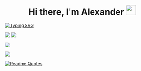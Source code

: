 <h1 align="center">Hi there, I'm Alexander</a> 
<img src="https://github.com/blackcater/blackcater/raw/main/images/Hi.gif" height="32"/></h1>

<a href="https://git.io/typing-svg"><img src="https://readme-typing-svg.herokuapp.com?font=Fira+Code&size=30&duration=4000&pause=1000&color=3DC1F7&center=true&multiline=true&width=1000&height=100&lines=computer+science+student;+android+developer" alt="Typing SVG" /></a>

![](https://github-profile-summary-cards.vercel.app/api/cards/profile-details?username=awxander&theme=solarized_dark)
![](https://github-profile-summary-cards.vercel.app/api/cards/repos-per-language?username=awxander&theme=solarized_dark)

![](https://github-profile-summary-cards.vercel.app/api/cards/stats?username=awxander&theme=solarized_dark)

![](https://github-profile-summary-cards.vercel.app/api/cards/productive-time?username=awxander&theme=solarized_dark&utcOffset=+7)


[![Readme Quotes](https://quotes-github-readme.vercel.app/api?type=horizontal&theme=dark)](https://github.com/piyushsuthar/github-readme-quotes)

